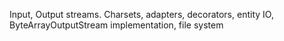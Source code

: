Input, Output streams. Charsets, adapters, decorators, entity IO,
ByteArrayOutputStream implementation, file system
